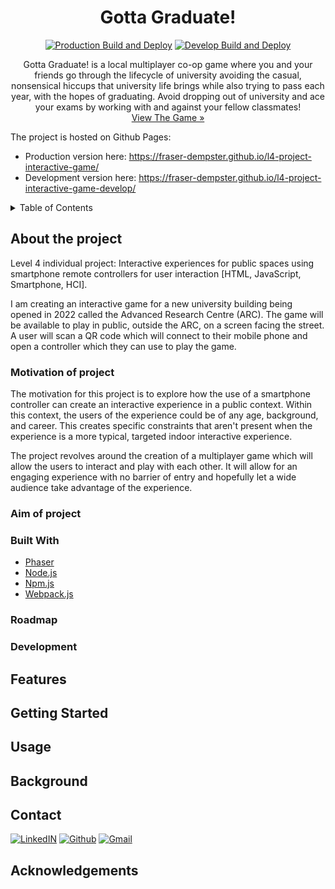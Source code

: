 <div align="center">
  <h1 align="center">Gotta Graduate!</h3>
  
<!--     <a href="https://github.com/othneildrew/Best-README-Template">
    <img src="images/logo.png" alt="Logo" width="80" height="80">
  </a> -->
  [![Production Build and Deploy](https://github.com/SmartControllerJS/l4-project-interactive-game/actions/workflows/production.yml/badge.svg?branch=main)](https://github.com/SmartControllerJS/l4-project-interactive-game/actions/workflows/production.yml)
    [![Develop Build and Deploy](https://github.com/SmartControllerJS/l4-project-interactive-game/actions/workflows/develop.yml/badge.svg?branch=develop)](https://github.com/SmartControllerJS/l4-project-interactive-game/actions/workflows/develop.yml)
  <p align="center">
    Gotta Graduate! is a local multiplayer co-op game where you and your friends go through the lifecycle of university avoiding the casual, nonsensical hiccups that university life brings while also trying to pass each year, with the hopes of graduating. Avoid dropping out of university and ace your exams by working with and against your fellow classmates!
    <br />
    <a href="https://fraser-dempster.github.io/l4-project-interactive-game/">View The Game »</strong></a>
  </p>
</div>

The project is hosted on Github Pages:
- Production version here: https://fraser-dempster.github.io/l4-project-interactive-game/
- Development version here: https://fraser-dempster.github.io/l4-project-interactive-game-develop/

<!-- TABLE OF CONTENTS -->
<details>
  <summary>Table of Contents</summary>
  <ol>
    <li>
      <a href="#about-the-project">About The Project</a>
      <ul>
        <li><a href="#built-with">Built With</a></li>
      </ul>
    </li>
  </ol>
</details>

## About the project
Level 4 individual project: Interactive experiences for public spaces using smartphone remote controllers for user interaction [HTML, JavaScript, Smartphone, HCI].

I am creating an interactive game for a new university building being opened in 2022 called the Advanced Research Centre (ARC). The game will be available to play in public, outside the ARC, on a screen facing the street. A user will scan a QR code which will connect to their mobile phone and open a controller which they can use to play the game.

### Motivation of project
The motivation for this project is to explore how the use of a smartphone controller can create an interactive experience in a public context. Within this context, the users of the experience could be of any age, background, and career. This creates specific constraints that aren't present when the experience is a more typical, targeted indoor interactive experience.

The project revolves around the creation of a multiplayer game which will allow the users to interact and play with each other. It will allow for an engaging experience with no barrier of entry and hopefully let a wide audience take advantage of the experience. 

### Aim of project

### Built With

* [Phaser](https://phaser.io/)
* [Node.js](https://nodejs.org/en/)
* [Npm.js](https://www.npmjs.com/)
* [Webpack.js](https://webpack.js.org/)

### Roadmap

### Development

## Features

## Getting Started

## Usage

## Background

## Contact

[![LinkedIN](https://img.shields.io/badge/LinkedIn-0077B5?style=for-the-badge&logo=linkedin&logoColor=white)](https://www.linkedin.com/in/fraser-dempster-0470641ba/)
[![Github](https://img.shields.io/badge/GitHub-100000?style=for-the-badge&logo=github&logoColor=white)](https://github.com/fraser-dempster)
[![Gmail](https://img.shields.io/badge/Gmail-D14836?style=for-the-badge&logo=gmail&logoColor=white)](mailto:fraserdempster23@gmail.com)

## Acknowledgements
